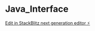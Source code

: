 # Java_Interface

[Edit in StackBlitz next generation editor ⚡️](https://stackblitz.com/~/github.com/JMiranda87/Java_Interface)
